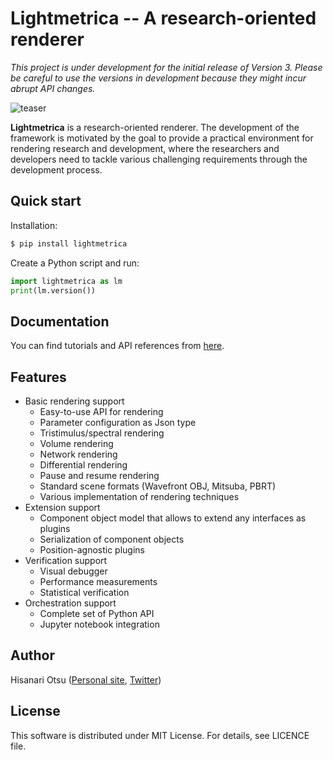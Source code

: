 Lightmetrica -- A research-oriented renderer
====================

*This project is under development for the initial release of Version 3. Please be careful to use the versions in development because they might incur abrupt API changes.*

![teaser](doc/_static/example/pt_fireplace_room.jpg)

**Lightmetrica** is a research-oriented renderer. The development of the framework is motivated by the goal to provide a practical environment for rendering research and development, where the researchers and developers need to tackle various challenging requirements through the development process.

## Quick start

Installation:

```bash
$ pip install lightmetrica
```

Create a Python script and run:

```python
import lightmetrica as lm
print(lm.version())
```

## Documentation

You can find tutorials and API references from [here](https://hi2p-perim.github.io/lightmetrica-v3-doc/).

## Features

- Basic rendering support
  - Easy-to-use API for rendering
  - Parameter configuration as Json type
  - Tristimulus/spectral rendering
  - Volume rendering
  - Network rendering
  - Differential rendering
  - Pause and resume rendering 
  - Standard scene formats (Wavefront OBJ, Mitsuba, PBRT)
  - Various implementation of rendering techniques
- Extension support
  - Component object model that allows to extend any interfaces as plugins
  - Serialization of component objects
  - Position-agnostic plugins
- Verification support
  - Visual debugger
  - Performance measurements
  - Statistical verification
- Orchestration support
  - Complete set of Python API
  - Jupyter notebook integration

## Author

Hisanari Otsu ([Personal site](http://lightmetrica.org/h-otsu/), [Twitter](https://twitter.com/hisanari_otsu))

## License

This software is distributed under MIT License. For details, see LICENCE file.
